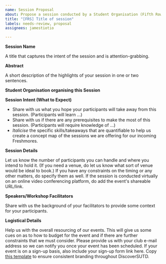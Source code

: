 ```yaml
---
name: Session Proposal
about: Propose a session conducted by a Student Organisation (Fifth Row, etc.)
title: "[FRS] Title of session"
labels: needs-review, proposal
assignees: jamestiotio

---
```


**Session Name**

A title that captures the intent of the session and is attention-grabbing.

**Abstract**

A short description of the highlights of your session in one or two sentences.

**Student Organisation organising this Session**



**Session Intent (What to Expect)**

- Share with us what you hope your participants will take away from this session. (Participants will learn ...)
- Share with us if there are any prerequisites to make the most of this session. (Participants will require knowledge of ...)
- *Italicise* the specific skills/takeaways that are quantifiable to help us create a concept map of the sessions we are offering for our incoming Freshmores.



**Session Details**

Let us know the number of participants you can handle and where you intend to hold it. (If you need a venue, do let us know what sort of venue would be ideal to book.) If you have any constraints on the timing or any other matters, do specify them as well. If the session is conducted virtually on an online video conferencing platform, do add the event's shareable URL/link.



**Speakers/Workshop Facilitators**

Share with us the background of your facilitators to provide some context for your participants.



**Logistical Details**

Help us with the overall resourcing of our events. This will give us some cues on as to how to budget for the event and if there are further constraints that we must consider.
Please provide us with your club e-mail address so we can notify you once your event has been scheduled.
If your event is on a sign-up basis, also include your sign-up form link here. Copy [this template](https://forms.office.com/Pages/ShareFormPage.aspx?id=drd2NJDpck-5UGJImDFiPbne1iyIR1hKtYGeiPHQbEBUM0JEN0xMN041VFBZOU1aSjRVTzlTMzBISi4u&sharetoken=TEsfn8upjgncvVX6vj8Y) to ensure consistent branding throughout DiscoverSUTD.

